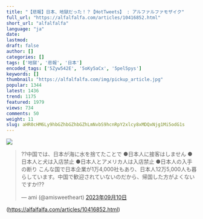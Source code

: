 ```yaml
---
title: "【悲報】日本、地獄だった！？【HotTweets】 : アルファルファモザイク"
full_url: "https://alfalfalfa.com/articles/10416852.html"
short_url: "alfalfalfa"
language: "ja"
date: 
lastmod: 
draft: false
author: []
categories: []
tags: ['地獄', '悲報', '日本']
encoded_tags: ['5Zyw542E', '5oKy5aCx', '5pel5pys']
keywords: []
thumbnail: "https://alfalfalfa.com/img/pickup_article.jpg"
popular: 1344
latest: 1436
trend: 1175
featured: 1979
views: 734
comments: 50
weight: 11
slug: aHR0cHM6Ly9hbGZhbGZhbGZhLmNvbS9hcnRpY2xlcy8xMDQxNjg1Mi5odG1s
---
```


![](https://alfalfalfa.com/img/pickup_article.jpg)

<blockquote class='twitter-tweet'><p lang='ja' dir='ltr'>??中国では、日本が海に水を捨てたことで ●日本人に接客はしません ●日本人と犬は入店禁止 ●日本人とアメリカ人は入店禁止 ●日本人の入手の断り こんな国で日本企業が1万4,000社もあり、日本人12万5,000人も暮らしています。中国で歓迎されていないのだから、帰国した方がよくないですか⁉️? </p>— ami (@amisweetheart) <a href='https://twitter.com/amisweetheart/status/1700652864748826792' target='_blank' rel='nofollow'>2023年09月10日</a></blockquote> 

(https://alfalfalfa.com/articles/10416852.html)
